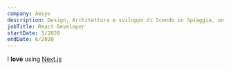 ```yaml
---
company: Aesys
description: Design, Architettura e sviluppo di Scendo in Spiaggia, un prodotto interno aziendale
jobTitle: React Developer
startDate: 5/2020
endDate: 6/2020
---
```


I **love** using [Next.js](https://nextjs.org/)
